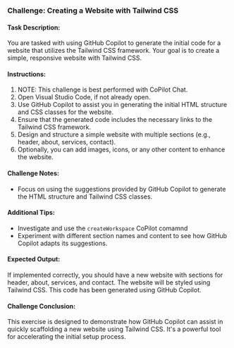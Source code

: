 ### Challenge: Creating a Website with Tailwind CSS

#### Task Description:

You are tasked with using GitHub Copilot to generate the initial code for a website that utilizes the Tailwind CSS framework. Your goal is to create a simple, responsive website with Tailwind CSS.

#### Instructions:

1. NOTE: This challenge is best performed with CoPilot Chat.
2. Open Visual Studio Code, if not already open.
3. Use GitHub Copilot to assist you in generating the initial HTML structure and CSS classes for the website.
4. Ensure that the generated code includes the necessary links to the Tailwind CSS framework.
5. Design and structure a simple website with multiple sections (e.g., header, about, services, contact).
6. Optionally, you can add images, icons, or any other content to enhance the website.

#### Challenge Notes:

- Focus on using the suggestions provided by GitHub Copilot to generate the HTML structure and Tailwind CSS classes.

#### Additional Tips:

- Investigate and use the `createWorkspace` CoPilot comamnd
- Experiment with different section names and content to see how GitHub Copilot adapts its suggestions.

#### Expected Output:

If implemented correctly, you should have a new website with sections for header, about, services, and contact. The website will be styled using Tailwind CSS. This code has been generated using GitHub Copilot.

#### Challenge Conclusion:

This exercise is designed to demonstrate how GitHub Copilot can assist in quickly scaffolding a new website using Tailwind CSS. It's a powerful tool for accelerating the initial setup process.
